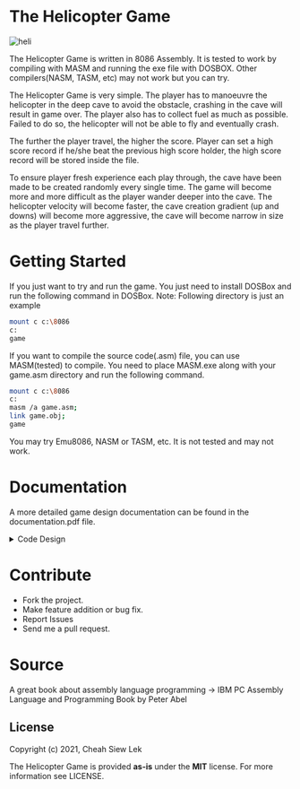 # The Helicopter Game
![heli](https://user-images.githubusercontent.com/65856165/113330844-c879ed80-9351-11eb-833a-a8d036e4b602.gif)

The Helicopter Game is written in 8086 Assembly. It is tested to work by compiling with MASM and running the exe file with DOSBOX. Other compilers(NASM, TASM, etc) may not work but you can try.

The Helicopter Game is very simple. The player has to manoeuvre the helicopter in the deep cave to avoid the obstacle, crashing in the cave will result in game over. The player also has to collect fuel as much as possible. Failed to do so, the helicopter will not be able to fly and eventually crash.

The further the player travel, the higher the score. Player can set a high score record if he/she beat the previous high score holder, the high score record will be stored inside the file.

To ensure player fresh experience each play through, the cave have been made to be created randomly every single time. The game will become more and more difficult as the player wander deeper into the cave. The helicopter velocity will become faster, the cave creation gradient (up and downs) will become more aggressive, the cave will become narrow in size as the player travel further. 

# Getting Started
If you just want to try and run the game. You just need to install DOSBox and run the following command in DOSBox. Note: Following directory is just an example
```bash
mount c c:\8086
c:
game
```

If you want to compile the source code(.asm) file, you can use MASM(tested) to compile. You need to place MASM.exe along with your game.asm directory and run the following command.
```bash
mount c c:\8086
c:
masm /a game.asm;
link game.obj;
game
```
You may try Emu8086, NASM or TASM, etc. It is not tested and may not work.

# Documentation
A more detailed game design documentation can be found in the documentation.pdf file.
<details><summary>Code Design</summary>
  
![image](https://user-images.githubusercontent.com/65856165/113333830-86eb4180-9355-11eb-97a5-05c85ea6a8e3.png)
  
![image](https://user-images.githubusercontent.com/65856165/113333904-9cf90200-9355-11eb-8134-f0f2339cbfe9.png)

![image](https://user-images.githubusercontent.com/65856165/113333922-a3877980-9355-11eb-9747-9b974ab3e2b7.png)

![image](https://user-images.githubusercontent.com/65856165/113333941-a7b39700-9355-11eb-87d1-2660de6c2b96.png)

![image](https://user-images.githubusercontent.com/65856165/113333960-abdfb480-9355-11eb-9d5c-1182bc213182.png)

![image](https://user-images.githubusercontent.com/65856165/113333984-b0a46880-9355-11eb-8bdc-b998da6185f9.png)

![image](https://user-images.githubusercontent.com/65856165/113333996-b601b300-9355-11eb-9318-fa63c81ca626.png)

![image](https://user-images.githubusercontent.com/65856165/113334010-bbf79400-9355-11eb-8fe4-a998a8e32969.png)
</details>


# Contribute
* Fork the project.
* Make feature addition or bug fix.
* Report Issues
* Send me a pull request.

# Source
A great book about assembly language programming -> IBM PC Assembly Language and Programming Book by Peter Abel

License
-------
Copyright (c) 2021, Cheah Siew Lek

The Helicopter Game is provided **as-is** under the **MIT** license. 
For more information see LICENSE.
